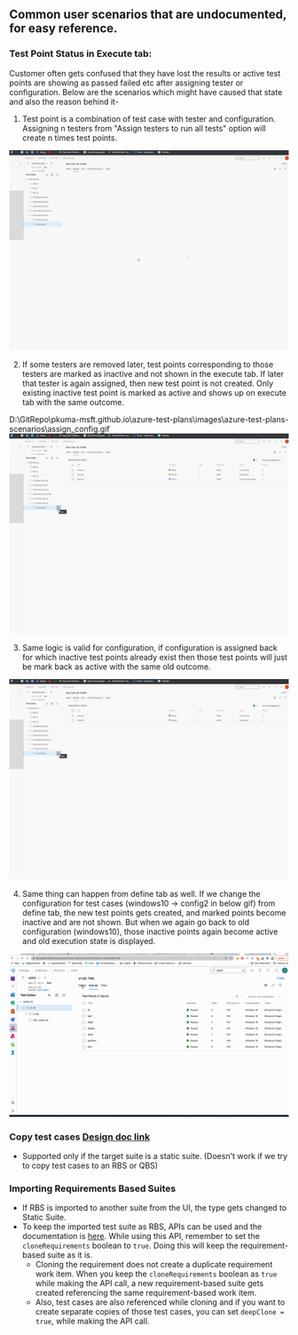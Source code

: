 ## Common user scenarios that are undocumented, for easy reference.


### Test Point Status in **Execute** tab:
Customer often gets confused that they have lost the results or active test points are showing as passed failed etc after assigning tester or configuration. Below are the scenarios which might have caused that state and also the reason behind it-

1) Test point is a combination of test case with tester and configuration. Assigning n testers from "Assign testers to run all tests" option will create n times test points.

 ![assign_tester1](images/azure-test-plans-scenarios/assign_tester1.gif)

2) If some testers are removed later, test points corresponding to those testers are marked as inactive and not shown in the execute tab. If later that tester is again assigned, then new test point is not created. Only existing inactive test point is marked as active and shows up on execute tab with the same outcome.

D:\GitRepo\pkuma-msft.github.io\azure-test-plans\images\azure-test-plans-scenarios\assign_config.gif
![assign_tester2](images/azure-test-plans-scenarios/assign_tester2.gif)


3) Same logic is valid for configuration, if configuration is assigned back for which inactive test points already exist then those test points will just be mark back as active with the same old outcome.

![assign_config](images/azure-test-plans-scenarios/assign_config.gif)

4) Same thing can happen from define tab as well. If we change the configuration for test cases (windows10 -> config2 in below gif) from define tab, the new test points gets created, and marked points become inactive and are not shown. But when we again go back to old configuration (windows10), those inactive points again become active and old execution state is displayed.

![mismatch](images/azure-test-plans-scenarios/mismatch.gif)

 

### Copy test cases [Design doc link](https://microsoft.sharepoint.com/teams/DD_TestingTools/_layouts/15/Doc.aspx?sourcedoc={0debd44e-c026-482c-86d5-cc5eec7e133c}&action=edit&wd=target%28TestHubRefresh-New.one%7C3aef3f86-5716-4638-bd49-eae4ed695ff9%2FDesign%20Copy%20TestCases%20in%20Define%20Tab%7C2803f02c-817d-4df7-a39f-35414b62701a%2F%29&wdorigin=703)
- Supported only if the target suite is a static suite. (Doesn't work if we try to copy test cases to an RBS or QBS)

### Importing Requirements Based Suites
- If RBS is imported to another suite from the UI, the type gets changed to Static Suite.
- To keep the imported test suite as RBS, APIs can be used and the documentation is [here](https://docs.microsoft.com/en-us/rest/api/azure/devops/testplan/test%20suite%20clone/clone%20test%20suite?view=azure-devops-rest-6.1#cloneoptions). While using this API, remember to set the `cloneRequirements` boolean to `true`. Doing this will keep the requirement-based suite as it is.
  - Cloning the requirement does not create a duplicate requirement work item. When you keep the `cloneRequirements` boolean as `true` while making the API call, a new requirement-based suite gets created referencing the same requirement-based work item.
  - Also, test cases are also referenced while cloning and if you want to create separate copies of those test cases, you can set `deepClone = true`, while making the API call.

